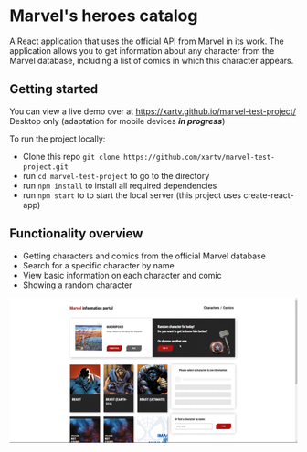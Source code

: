 # Marvel's heroes catalog
A React application that uses the official API from Marvel in its work. The application allows you to get information about any character from the Marvel database, including a list of comics in which this character appears.

## Getting started
You can view a live demo over at https://xartv.github.io/marvel-test-project/  
Desktop only (adaptation for mobile devices ___in progress___)

To run the project locally:
* Clone this repo `git clone https://github.com/xartv/marvel-test-project.git`
* run `cd marvel-test-project` to go to the directory 
* run `npm install` to install all required dependencies
* run `npm start` to to start the local server (this project uses create-react-app)

## Functionality overview
* Getting characters and comics from the official Marvel database
* Search for a specific character by name
* View basic information on each character and comic
* Showing a random character

![preview](./src/resources/img/preview.gif)
